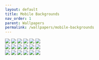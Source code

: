 ```yaml
---
layout: default
title: Mobile Backgrounds
nav_order: 1
parent: Wallpapers
permalink: /wallpapers/mobile-backgrounds
---
```


<div class="container">
  <div class="gallery">
    <a href="https://raw.githubusercontent.com/The-Back-Room/Wallpapers/refs/heads/main/mobile/Windows%2011/Windows%2011%20(1).png" target="_blank">
      <img src="https://raw.githubusercontent.com/The-Back-Room/Wallpapers/refs/heads/main/mobile/Windows%2011/Windows%2011%20(1).png" class="gallery__img"></a>
    <a href="https://raw.githubusercontent.com/The-Back-Room/Wallpapers/refs/heads/main/mobile/Windows%2011/Windows%2011%20(2).png" target="_blank">
      <img src="https://raw.githubusercontent.com/The-Back-Room/Wallpapers/refs/heads/main/mobile/Windows%2011/Windows%2011%20(2).png" class="gallery__img"></a>
    <a href="https://raw.githubusercontet.com/the-Back-Room/Wallpapers/refs/heads/main/mobile/Windows%2011/Windows%2011%20(3).png" target="_blank">
      <img src="https://raw.githubusercontent.com/The-Back-Room/Wallpapers/refs/heads/main/mobile/Windows%2011/Windows%2011%20(3).png" class="gallery__img"></a>
    <a href="https://raw.githubusercontent.com/The-Back-Room/Wallpapers/refs/heads/main/mobile/Windows%2011/Windows%2011%20(4).png" target="_blank">
      <img src="https://raw.githubusercontent.com/The-Back-Room/Wallpapers/refs/heads/main/mobile/Windows%2011/Windows%2011%20(4).png" class="gallery__img"></a>
    <a href="https://raw.githubusercontent.com/The-Back-Room/Wallpapers/refs/heads/main/mobile/Windows%2011/Windows%2011%20(5).png" target="_blank">
      <img src="https://raw.githubusercontent.com/The-Back-Room/Wallpapers/refs/heads/main/mobile/Windows%2011/Windows%2011%20(5).png" class="gallery__img"></a>
    <a href="https://raw.githubusercontent.com/The-Back-Room/Wallpapers/refs/heads/main/mobile/Windows%2011/Windows%2011%20(6).png" target="_blank">
      <img src="https://raw.githubusercontent.com/The-Back-Room/Wallpapers/refs/heads/main/mobile/Windows%2011/Windows%2011%20(6).png" class="gallery__img"></a>
  </div>
  <div class="gallery"> 
    <a href="https://raw.githubusercontent.com/The-Back-Room/Wallpapers/refs/heads/main/mobile/Windows%2011/Windows%2011%20(7).png" target="_blank">
      <img src="https://raw.githubusercontent.com/The-Back-Room/Wallpapers/refs/heads/main/mobile/Windows%2011/Windows%2011%20(7).png" class="gallery__img"></a>
    <a href="https://raw.githubusercontent.com/The-Back-Room/Wallpapers/refs/heads/main/mobile/Windows%2011/Windows%2011%20(8).png" target="_blank">
      <img src="https://raw.githubusercontent.com/The-Back-Room/Wallpapers/refs/heads/main/mobile/Windows%2011/Windows%2011%20(8).png" class="gallery__img"></a>
    <a href="https://raw.githubusercontent.com/The-Back-Room/Wallpapers/refs/heads/main/mobile/Windows%2011/Windows%2011%20(9).png" target="_blank">
      <img src="https://raw.githubusercontent.com/The-Back-Room/Wallpapers/refs/heads/main/mobile/Windows%2011/Windows%2011%20(9).png" class="gallery__img"></a>
    <a href="https://raw.githubusercontent.com/The-Back-Room/Wallpapers/refs/heads/main/mobile/Windows%2011/Windows%2011%20(10).png" target="_blank">
      <img src="https://raw.githubusercontent.com/The-Back-Room/Wallpapers/refs/heads/main/mobile/Windows%2011/Windows%2011%20(10).png" class="gallery__img"></a>
    <a href="https://raw.githubusercontent.com/The-Back-Room/Wallpapers/refs/heads/main/mobile/Windows%2011/Windows%2011%20(11).png" target="_blank">
      <img src="https://raw.githubusercontent.com/The-Back-Room/Wallpapers/refs/heads/main/mobile/Windows%2011/Windows%2011%20(11).png" class="gallery__img"></a>
    <a href="https://raw.githubusercontent.com/The-Back-Room/Wallpapers/refs/heads/main/mobile/Windows%2011/Windows%2011%20(12).png" target="_blank">
      <img src="https://raw.githubusercontent.com/The-Back-Room/Wallpapers/refs/heads/main/mobile/Windows%2011/Windows%2011%20(12).png" class="gallery__img"></a>
  </div>
  <div class="gallery">
    <a href="https://raw.githubusercontent.com/The-Back-Room/Wallpapers/refs/heads/main/mobile/Windows%2011/Windows%2011%20(13).png" target="_blank">
      <img src="https://raw.githubusercontent.com/The-Back-Room/Wallpapers/refs/heads/main/mobile/Windows%2011/Windows%2011%20(13).png" class="gallery__img"></a>
    <a href="https://raw.githubusercontent.com/The-Back-Room/Wallpapers/refs/heads/main/mobile/Windows%2011/Windows%2011%20(14).png" target="_blank">
      <img src="https://raw.githubusercontent.com/The-Back-Room/Wallpapers/refs/heads/main/mobile/Windows%2011/Windows%2011%20(14).png" class="gallery__img"></a>
    <a href="https://raw.githubusercontent.com/The-Back-Room/Wallpapers/refs/heads/main/mobile/Windows%2011/Windows%2011%20(15).png" target="_blank">
      <img src="https://raw.githubusercontent.com/The-Back-Room/Wallpapers/refs/heads/main/mobile/Windows%2011/Windows%2011%20(15).png" class="gallery__img"></a>
    <a href="https://raw.githubusercontent.com/The-Back-Room/Wallpapers/refs/heads/main/mobile/Windows%2011/Windows%2011%20(16).png" target="_blank">
      <img src="https://raw.githubusercontent.com/The-Back-Room/Wallpapers/refs/heads/main/mobile/Windows%2011/Windows%2011%20(16).png" class="gallery__img"></a>
    <a href="https://raw.githubusercontent.com/The-Back-Room/Wallpapers/refs/heads/main/mobile/Windows%2011/Windows%2011%20(17).png" target="_blank">
      <img src="https://raw.githubusercontent.com/The-Back-Room/Wallpapers/refs/heads/main/mobile/Windows%2011/Windows%2011%20(17).png" class="gallery__img"></a>
    <a href="https://raw.githubusercontent.com/The-Back-Room/Wallpapers/refs/heads/main/mobile/Windows%2011/Windows%2011%20(18).png" target="_blank">
      <img src="https://raw.githubusercontent.com/The-Back-Room/Wallpapers/refs/heads/main/mobile/Windows%2011/Windows%2011%20(18).png" class="gallery__img"></a>
  </div>
</div>
